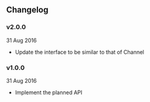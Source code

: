 ## Changelog

### v2.0.0
31 Aug 2016

* Update the interface to be similar to that of Channel

### v1.0.0
31 Aug 2016

* Implement the planned API
